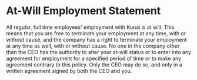 # At-Will Employment Statement

All regular, full time employees' employment with Kunai is at will. This means that you are free to terminate your employment at any time, with or without cause, and the company has a right to terminate your employment at any time as well, with or without cause. No one in the company other than the CEO has the authority to alter your at-will status or to enter into any agreement for employment for a specified period of time or to make any agreement contrary to this policy. Only the CEO may do so, and only in a written agreement signed by both the CEO and you.
